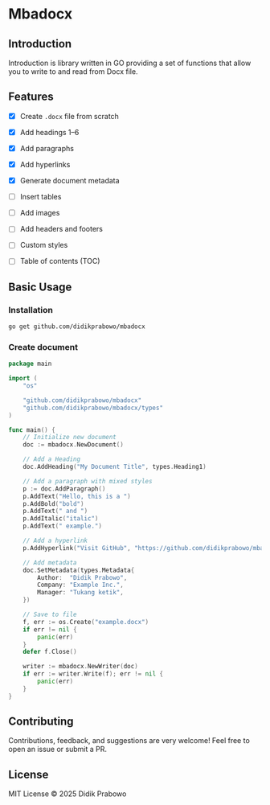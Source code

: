 # Mbadocx

## Introduction

Introduction is library written in GO providing a set of functions that allow you to write to and read from Docx file.

## Features

- [x] Create `.docx` file from scratch
- [x] Add headings 1–6
- [x] Add paragraphs
- [x] Add hyperlinks
- [x] Generate document metadata
- [ ] Insert tables
- [ ] Add images
- [ ] Add headers and footers
- [ ] Custom styles
- [ ] Table of contents (TOC)


## Basic Usage

### Installation

```bash
go get github.com/didikprabowo/mbadocx
```

### Create document

```go
package main

import (
	"os"

	"github.com/didikprabowo/mbadocx"
	"github.com/didikprabowo/mbadocx/types"
)

func main() {
	// Initialize new document
	doc := mbadocx.NewDocument()

	// Add a Heading
	doc.AddHeading("My Document Title", types.Heading1)

	// Add a paragraph with mixed styles
	p := doc.AddParagraph()
	p.AddText("Hello, this is a ")
	p.AddBold("bold")
	p.AddText(" and ")
	p.AddItalic("italic")
	p.AddText(" example.")

	// Add a hyperlink
	p.AddHyperlink("Visit GitHub", "https://github.com/didikprabowo/mbadocx")

	// Add metadata
	doc.SetMetadata(types.Metadata{
		Author:  "Didik Prabowo",
		Company: "Example Inc.",
		Manager: "Tukang ketik",
	})

	// Save to file
	f, err := os.Create("example.docx")
	if err != nil {
		panic(err)
	}
	defer f.Close()

	writer := mbadocx.NewWriter(doc)
	if err := writer.Write(f); err != nil {
		panic(err)
	}
}
```


## Contributing
Contributions, feedback, and suggestions are very welcome! Feel free to open an issue or submit a PR.

## License
MIT License © 2025 Didik Prabowo